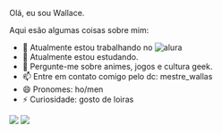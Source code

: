 Olá, eu sou Wallace.

Aqui esão algumas coisas sobre mim:
- 🔭 Atualmente estou trabalhando no ![alura](https://www.googleadservices.com/pagead/aclk?sa=L&ai=DChcSEwikl_-issWJAxVlZ0gAHRwcPUkYABAAGgJjZQ&ae=2&aspm=1&co=1&ase=2&gclid=EAIaIQobChMIpJf_orLFiQMVZWdIAB0cHD1JEAAYASAAEgLguvD_BwE&ohost=www.google.com&cid=CAASJeRoynxvkvlQmzYJo_ltnkd651_nnmAVRBU-WC3ClMveZk7fsAI&sig=AOD64_1Z81HtHDwyCO6igcsT7bWnvf9_CA&q&nis=4&adurl&ved=2ahUKEwixzPqissWJAxXfqpUCHQtaMZkQ0Qx6BAgKEAE)
- 🌱 Atualmente estou estudando.
- 💬 Pergunte-me sobre animes, jogos e cultura geek.
- 📫 Entre em contato comigo pelo dc: mestre_wallas
- 😄 Pronomes: ho/men
- ⚡ Curiosidade: gosto de loiras

![](https://media.tenor.com/NM5nVgv3vL8AAAAi/saber-fate.gif)
![](https://media.tenor.com/ai3dOAwpnlIAAAAM/toji-fushiguro.gif)
